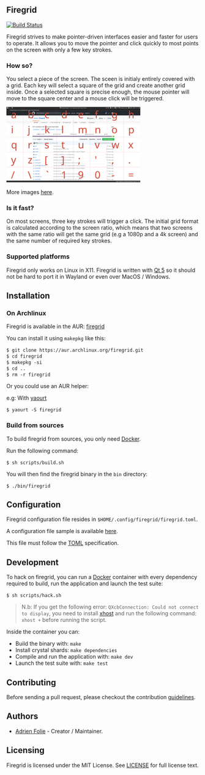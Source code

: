 ## Firegrid
[![Build Status](https://travis-ci.org/foliea/firegrid.svg?branch=master)](https://travis-ci.org/foliea/firegrid)

Firegrid strives to make pointer-driven interfaces easier and faster for users to operate.
It allows you to move the pointer and click quickly to most points on the screen with only a few key strokes.

### How so?
You select a piece of the screen. The sceen is initialy entirely covered with a grid. Each key will
select a square of the grid and create another grid inside. Once a selected square is precise enough,
the mouse pointer will move to the square center and a mouse click will be triggered.

<img src="/images/grid-large.png" width="350"/>

More images [here](/images).

### Is it fast?
On most screens, three key strokes will trigger a click. The initial grid format is calculated
according to the screen ratio, which means that two screens with the same ratio will get the same
grid (e.g a 1080p and a 4k screen) and the same number of required key strokes.

### Supported platforms
Firegrid only works on Linux in X11. Firegrid is written with [Qt 5](https://www.qt.io/) so it should not be hard to port it in Wayland or even over MacOS / Windows.

## Installation

### On Archlinux

Firegrid is available in the AUR: [firegrid](https://aur.archlinux.org/packages/firegrid)

You can install it using `makepkg` like this:

    $ git clone https://aur.archlinux.org/firegrid.git
    $ cd firegrid
    $ makepkg -si
    $ cd ..
    $ rm -r firegrid

Or you could use an AUR helper:

e.g: With [yaourt](https://archlinux.fr/yaourt-en)

    $ yaourt -S firegrid

### Build from sources

To build firegrid from sources, you only need [Docker](https://www.docker.com).

Run the following command:

    $ sh scripts/build.sh

You will then find the firegrid binary in the `bin` directory:

    $ ./bin/firegrid

## Configuration

Firegrid configuration file resides in `$HOME/.config/firegrid/firegrid.toml`.

A configuration file sample is available [here](/config/firegrid.toml).

This file must follow the [TOML](https://github.com/toml-lang/toml) specification.

## Development

To hack on firegrid, you can run a [Docker](https://www.docker.com) container
with every dependency required to build, run the application and launch the test
suite:

    $ sh scripts/hack.sh

> N.b: If you get the following error: `QXcbConnection: Could not connect to display`,
you need to install [xhost](https://www.x.org/archive/X11R6.8.1/doc/xhost.1.html) and run
the following command: `xhost +` before running the script.

Inside the container you can:
* Build the binary with: `make`
* Install crystal shards: `make dependencies`
* Compile and run the application with: `make dev`
* Launch the test suite with: `make test`

## Contributing

Before sending a pull request, please checkout the contribution
[guidelines](/CONTRIBUTING.md).

## Authors
* [Adrien Folie](https://github.com/foliea) - Creator / Maintainer.

## Licensing

Firegrid is licensed under the MIT License. See [LICENSE](LICENSE) for full
license text.
